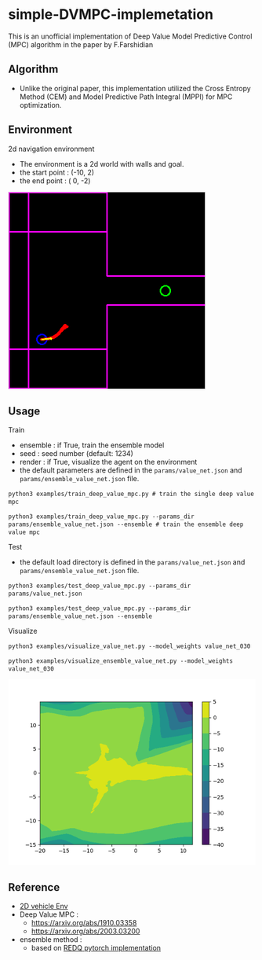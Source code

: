 # simple-DVMPC-implemetation

This is an unofficial implementation of Deep Value Model Predictive Control (MPC) algorithm in the paper by F.Farshidian

## Algorithm
- Unlike the original paper, this implementation utilized the Cross Entropy Method (CEM) and Model Predictive Path Integral (MPPI) for MPC optimization.

## Environment
2d navigation environment
- The environment is a 2d world with walls and goal.
- the start point : (-10, 2)
- the end point : ( 0, -2)

![](img/screenshot.png)


## Usage
Train
- ensemble : if True, train the ensemble model
- seed : seed number (default: 1234)
- render : if True, visualize the agent on the environment
- the default parameters are defined in the `params/value_net.json` and `params/ensemble_value_net.json` file.
   
```
python3 examples/train_deep_value_mpc.py # train the single deep value mpc
```

```
python3 examples/train_deep_value_mpc.py --params_dir params/ensemble_value_net.json --ensemble # train the ensemble deep value mpc
```

Test
- the default load directory is defined in the `params/value_net.json` and `params/ensemble_value_net.json` file.

```
python3 examples/test_deep_value_mpc.py --params_dir params/value_net.json
```

```
python3 examples/test_deep_value_mpc.py --params_dir params/ensemble_value_net.json --ensemble
```

Visualize
```
python3 examples/visualize_value_net.py --model_weights value_net_030
```
```
python3 examples/visualize_ensemble_value_net.py --model_weights value_net_030
```

![](img/value_net_033_mean.png)


## Reference
- [2D vehicle Env](https://github.com/MorvanZhou/Reinforcement-learning-with-tensorflow)
- Deep Value MPC : 
  - <https://arxiv.org/abs/1910.03358>
  - <https://arxiv.org/abs/2003.03200>
- ensemble method : 
  - based on [REDQ pytorch implementation](https://github.com/BY571/Randomized-Ensembled-Double-Q-learning-REDQ-)